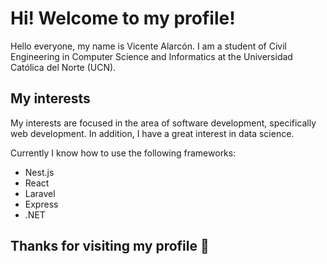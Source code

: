 # Hi! Welcome to my profile!
Hello everyone, my name is Vicente Alarcón. I am a student of Civil Engineering in Computer Science and Informatics at the Universidad Católica del Norte (UCN).

## My interests
My interests are focused in the area of software development, specifically web development. In addition, I have a great interest in data science.

Currently I know how to use the following frameworks:
- Nest.js
- React
- Laravel
- Express
- .NET

## Thanks for visiting my profile 🥰
